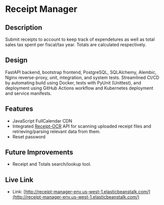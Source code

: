 # Receipt Manager

## Description

Submit receipts to account to keep track of expendetures as well as total sales tax spent per fiscal/tax year.
Totals are calculated respectively.

## Design

FastAPI backend, bootstrap frontend, PostgreSQL, SQLAlchemy, Alembic, Nginx reverse-proxy, unit, integration, and system tests. Streamlined CI/CD by automating build using Docker, tests with PyUnit (Unittest), and deployment using GitHub Actions workflow and Kubernetes deployment and service manifests.

## Features

- JavaScript FullCalendar CDN
- Integrated [Receipt-OCR](https://github.com/Asprise/receipt-ocr) API for scanning uploaded receipt files and retrieving/parsing relevant data from them.
- Reset password

## Future Improvements

- Receipt and Totals search/lookup tool.

## Live Link

* Link: [http://receipt-manager-env.us-west-1.elasticbeanstalk.com/](http://receipt-manager-env.us-west-1.elasticbeanstalk.com/)
